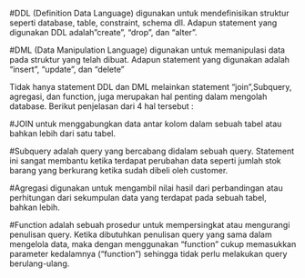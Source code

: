 #DDL (Definition Data Language) digunakan untuk mendefinisikan struktur seperti database, table, constraint, schema dll. Adapun statement yang digunakan DDL adalah”create”, “drop”, dan “alter”.

#DML (Data Manipulation Language) digunakan untuk memanipulasi data pada struktur yang telah dibuat. Adapun statement yang digunakan adalah “insert”, “update”, dan “delete”

Tidak hanya statement DDL dan DML melainkan statement “join”,Subquery, agregasi, dan function, juga merupakan hal penting dalam mengolah database. Berikut penjelasan dari 4 hal tersebut :

#JOIN untuk menggabungkan data antar kolom dalam sebuah tabel atau bahkan lebih dari satu tabel.

#Subquery adalah query yang bercabang didalam sebuah query. Statement ini sangat membantu ketika terdapat perubahan data seperti jumlah stok barang yang berkurang ketika sudah dibeli oleh customer.

#Agregasi digunakan untuk mengambil nilai hasil dari perbandingan atau perhitungan dari sekumpulan data yang terdapat pada sebuah tabel, bahkan lebih.

#Function adalah sebuah prosedur untuk mempersingkat atau mengurangi penulisan query. Ketika dibutuhkan penulisan query yang sama dalam mengelola data, maka dengan menggunakan “function” cukup memasukkan parameter kedalamnya (“function”) sehingga tidak perlu melakukan query berulang-ulang.